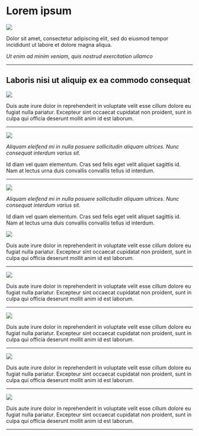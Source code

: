 <div class='headline'><h1>Lorem ipsum</h1> </div>

<div class='sample'><img src='https://github.com/m-soro/test1/blob/main/files/1.jpeg?raw=true'></div>

Dolor sit amet, consectetur adipiscing elit, sed do eiusmod tempor incididunt ut labore et dolore
magna aliqua.

*Ut enim ad minim veniam, quis nostrud exercitation ullamco*

---

## Laboris nisi ut aliquip ex ea commodo consequat

<div class="pic"><img src='https://github.com/m-soro/test1/blob/main/files/2.jpeg?raw=true'></div>

Duis aute irure dolor in reprehenderit in voluptate velit esse cillum dolore eu fugiat nulla pariatur. Excepteur sint occaecat cupidatat non proident, sunt in culpa qui officia deserunt mollit anim id est laborum.

---

<div class='pic'><img src='https://github.com/m-soro/test1/blob/main/files/3.jpeg?raw=true'></div>

*Aliquam eleifend mi in nulla posuere sollicitudin aliquam ultrices. Nunc consequat interdum varius sit.*

Id diam vel quam elementum. Cras sed felis eget velit aliquet sagittis id. Nam at lectus urna duis convallis convallis tellus id interdum.


---

<div class='pic'><img src='https://github.com/m-soro/test1/blob/main/files/3.jpeg?raw=true'></div>

*Aliquam eleifend mi in nulla posuere sollicitudin aliquam ultrices. Nunc consequat interdum varius sit.*

Id diam vel quam elementum. Cras sed felis eget velit aliquet sagittis id. Nam at lectus urna duis convallis convallis tellus id interdum.

<div class="pic"><img src='https://github.com/m-soro/test1/blob/main/files/2.jpeg?raw=true'></div>

Duis aute irure dolor in reprehenderit in voluptate velit esse cillum dolore eu fugiat nulla pariatur. Excepteur sint occaecat cupidatat non proident, sunt in culpa qui officia deserunt mollit anim id est laborum.

---

<div class="pic"><img src='https://github.com/m-soro/test1/blob/main/files/2.jpeg?raw=true'></div>

Duis aute irure dolor in reprehenderit in voluptate velit esse cillum dolore eu fugiat nulla pariatur. Excepteur sint occaecat cupidatat non proident, sunt in culpa qui officia deserunt mollit anim id est laborum.

---

<div class="pic"><img src='https://github.com/m-soro/test1/blob/main/files/2.jpeg?raw=true'></div>

Duis aute irure dolor in reprehenderit in voluptate velit esse cillum dolore eu fugiat nulla pariatur. Excepteur sint occaecat cupidatat non proident, sunt in culpa qui officia deserunt mollit anim id est laborum.

---

<div class="pic"><img src='https://github.com/m-soro/test1/blob/main/files/2.jpeg?raw=true'></div>

Duis aute irure dolor in reprehenderit in voluptate velit esse cillum dolore eu fugiat nulla pariatur. Excepteur sint occaecat cupidatat non proident, sunt in culpa qui officia deserunt mollit anim id est laborum.

---

<div class="pic"><img src='https://github.com/m-soro/test1/blob/main/files/2.jpeg?raw=true'></div>

Duis aute irure dolor in reprehenderit in voluptate velit esse cillum dolore eu fugiat nulla pariatur. Excepteur sint occaecat cupidatat non proident, sunt in culpa qui officia deserunt mollit anim id est laborum.

---
